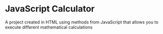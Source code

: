 # JavaScript Calculator
A project created in HTML using methods from JavaScript that allows you to execute different mathematical calculations
